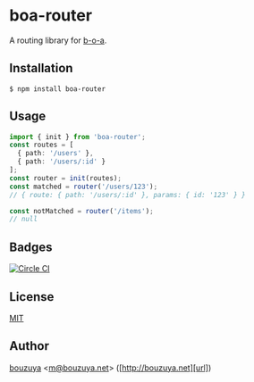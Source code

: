# boa-router

A routing library for [b-o-a][bouzuya/b-o-a].

[bouzuya/b-o-a]: https://github.com/bouzuya/b-o-a

## Installation

```
$ npm install boa-router
```

## Usage

```typescript
import { init } from 'boa-router';
const routes = [
  { path: '/users' },
  { path: '/users/:id' }
];
const router = init(routes);
const matched = router('/users/123');
// { route: { path: '/users/:id' }, params: { id: '123' } }

const notMatched = router('/items');
// null
```

## Badges

[![Circle CI][badge-image-url]][badge-url]

## License

[MIT](LICENSE)

## Author

[bouzuya][user] &lt;[m@bouzuya.net][email]&gt; ([http://bouzuya.net][url])

[user]: https://github.com/bouzuya
[email]: mailto:m@bouzuya.net
[url]: http://bouzuya.net
[badge-image-url]: https://circleci.com/gh/bouzuya/boa-router.svg?style=svg
[badge-url]: https://circleci.com/gh/bouzuya/boa-router
